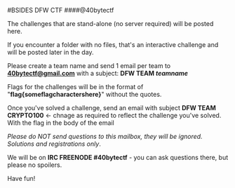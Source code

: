 #BSIDES DFW CTF
####@40bytectf

The challenges that are stand-alone (no server required) will be posted here.

If you encounter a folder with no files, that's an interactive challenge and will be posted later in the day.


Please create a team name and send 1 email per team to **40bytectf@gmail.com** with a subject:  **DFW TEAM _teamname_**


Flags for the challenges will be in the format of   "**flag{someflagcharactershere}**"  without the quotes.


Once you've solved a challenge, send an email with subject **DFW TEAM <teamname> CRYPTO100**  <- chnage as required to reflect the challenge you've solved.   With the flag in the body of the email

*Please do NOT send questions to this mailbox, they will be ignored.  Solutions and registrations only*.

We will be on **IRC FREENODE #40bytectf** - you can ask questions there, but please no spoilers.

Have fun!


